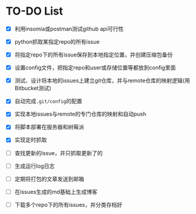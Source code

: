 # TO-DO List
- [x] 利用insomia或postman测试github api可行性
- [x] python抓取某指定repo的所有issue
- [x] 将指定repo下的所有issue保存到本地指定位置，并创建压缩包备份
- [x] 设置config文件，把指定repo和user或存储位置等都放到config里面
- [x] 测试、设计将本地的issues上建立git仓库，并与remote仓库的映射逻辑(用Bitbucket测试)
- [x] 自动完成`.git/config`的配置
- [x] 实现本地issues与remote的专门仓库的映射和自动push
- [x] 将脚本部署在服务器和树莓派
- [x] 实现定时抓取
- [ ] 查找更新的issue，并只抓取更新了的
- [ ] 生成运行log日志
- [ ] 定期将打包的文章发送到邮箱
- [ ] 在issues生成的md基础上生成博客
- [ ] 下载多个repo下的所有issues，并分类存档好



